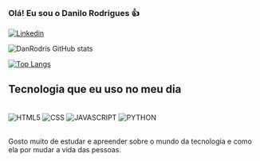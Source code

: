 
### Olá! Eu sou o Danilo Rodrigues 👍

[![Linkedin](https://img.shields.io/badge/LinkedIn-0077B5?style=for-the-badge&logo=linkedin&logoColor=white)](https://www.linkedin.com/in/DanRodris7/)

![DanRodris GitHub stats](https://github-readme-stats.vercel.app/api?username=DanRodris&show_icons=true&theme=dracula)

[![Top Langs](https://github-readme-stats.vercel.app/api/top-langs/?username=DanRodris&layout=compact)](https://github.com/DanRodris/github-readme-stats)

## Tecnologia que eu uso no meu dia

<div style= "display: inline_block"><br>
<img align="center" alt="HTML5" src="https://img.shields.io/badge/HTML5-E34F26?style=for-the-badge&logo=html5&logoColor=white"/>
<img align="center" alt="CSS" src="https://img.shields.io/badge/CSS3-1572B6?style=for-the-badge&logo=css3&logoColor=white"/>
<img align="center" alt="JAVASCRIPT" src="https://img.shields.io/badge/JavaScript-F7DF1E?style=for-the-badge&logo=javascript&logoColor=black"/>
<img align="center" alt="PYTHON" src="https://img.shields.io/badge/Python-14354C?style=for-the-badge&logo=python&logoColor=white"/>

</div><br>

Gosto muito de estudar e apreender sobre o mundo da tecnologia e como ela por mudar a vida das pessoas.

